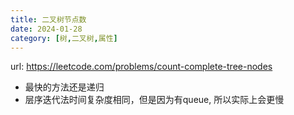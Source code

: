 ```yaml
---
title: 二叉树节点数
date: 2024-01-28
category: [树,二叉树,属性]
---
```


url: https://leetcode.com/problems/count-complete-tree-nodes



- 最快的方法还是递归
- 层序迭代法时间复杂度相同，但是因为有queue, 所以实际上会更慢




